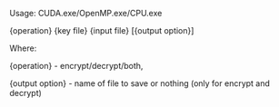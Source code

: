 Usage: CUDA.exe/OpenMP.exe/CPU.exe

{operation} {key file} {input file} [{output option}]

Where: 

{operation} - encrypt/decrypt/both, 

{output option} - name of file to save or nothing
(only for encrypt and decrypt)
